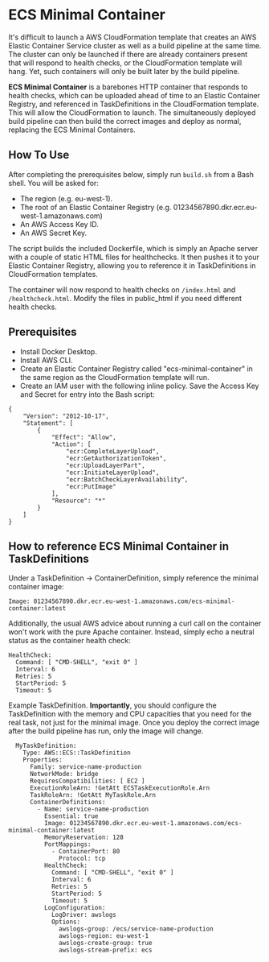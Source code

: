 # ECS Minimal Container

It's difficult to launch a AWS CloudFormation template that creates an AWS Elastic Container Service cluster as well as a build pipeline at the same time. The cluster can only be launched if there are already containers present that will respond to health checks, or the CloudFormation template will hang. Yet, such containers will only be built later by the build pipeline.

**ECS Minimal Container** is a barebones HTTP container that responds to health checks, which can be uploaded ahead of time to an Elastic Container Registry, and referenced in TaskDefinitions in the CloudFormation template. This will allow the CloudFormation to launch. The simultaneously deployed build pipeline can then build the correct images and deploy as normal, replacing the ECS Minimal Containers.

## How To Use

After completing the prerequisites below, simply run `build.sh` from a Bash shell. You will be asked for:

* The region (e.g. eu-west-1).
* The root of an Elastic Container Registry (e.g. 01234567890.dkr.ecr.eu-west-1.amazonaws.com)
* An AWS Access Key ID.
* An AWS Secret Key.

The script builds the included Dockerfile, which is simply an Apache server with a couple of static HTML files for healthchecks. It then pushes it to your Elastic Container Registry, allowing you to reference it in TaskDefinitions in CloudFormation templates.

The container will now respond to health checks on `/index.html` and `/healthcheck.html`. Modify the files in public_html if you need different health checks.

## Prerequisites

* Install Docker Desktop.
* Install AWS CLI.
* Create an Elastic Container Registry called "ecs-minimal-container" in the same region as the CloudFormation template will run.
* Create an IAM user with the following inline policy. Save the Access Key and Secret for entry into the Bash script:

```
{
    "Version": "2012-10-17",
    "Statement": [
        {
            "Effect": "Allow",
            "Action": [
                "ecr:CompleteLayerUpload",
                "ecr:GetAuthorizationToken",
                "ecr:UploadLayerPart",
                "ecr:InitiateLayerUpload",
                "ecr:BatchCheckLayerAvailability",
                "ecr:PutImage"
            ],
            "Resource": "*"
        }
    ]
}
```

## How to reference ECS Minimal Container in TaskDefinitions

Under a TaskDefinition -> ContainerDefinition, simply reference the minimal container image:

`Image: 01234567890.dkr.ecr.eu-west-1.amazonaws.com/ecs-minimal-container:latest`

Additionally, the usual AWS advice about running a curl call on the container won't work with the pure Apache container. Instead, simply echo a neutral status as the container health check:

```
HealthCheck:
  Command: [ "CMD-SHELL", "exit 0" ]
  Interval: 6
  Retries: 5
  StartPeriod: 5
  Timeout: 5
```
Example TaskDefinition. **Importantly**, you should configure the TaskDefinition with the memory and CPU capacities that you need for the real task, not just for the minimal image. Once you deploy the correct image after the build pipeline has run, only the image will change. 

```
  MyTaskDefinition:
    Type: AWS::ECS::TaskDefinition
    Properties:
      Family: service-name-production
      NetworkMode: bridge
      RequiresCompatibilities: [ EC2 ]
      ExecutionRoleArn: !GetAtt ECSTaskExecutionRole.Arn
      TaskRoleArn: !GetAtt MyTaskRole.Arn
      ContainerDefinitions:
        - Name: service-name-production
          Essential: true
          Image: 01234567890.dkr.ecr.eu-west-1.amazonaws.com/ecs-minimal-container:latest
          MemoryReservation: 128
          PortMappings:
            - ContainerPort: 80
              Protocol: tcp
          HealthCheck:
            Command: [ "CMD-SHELL", "exit 0" ]
            Interval: 6
            Retries: 5
            StartPeriod: 5
            Timeout: 5
          LogConfiguration:
            LogDriver: awslogs
            Options:
              awslogs-group: /ecs/service-name-production
              awslogs-region: eu-west-1
              awslogs-create-group: true
              awslogs-stream-prefix: ecs
